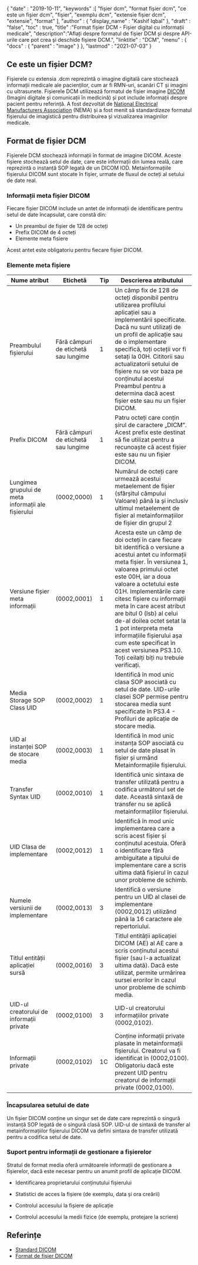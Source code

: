 {
  "date" : "2019-10-11",
  "keywords" :[ "fișier dcm", "format fișier dcm", "ce este un fișier dcm", "fișier", "exemplu dcm", "extensie fișier dcm", "extensie", "format" ],
  "author" : {
    "display_name" : "Kashif Iqbal"
},
  "draft" : "false",
  "toc" : true,
  "title" :"Format fișier DCM - Fișier digital cu informații medicale",
  "description":"Aflați despre formatul de fișier DCM și despre API-urile care pot crea și deschide fișiere DCM.",
  "linktitle" : "DCM",
  "menu" : {
    "docs" : {
      "parent" : "image"
}
},
  "lastmod" : "2021-07-03"
}

## Ce este un fișier DCM?

Fișierele cu extensia .dcm reprezintă o imagine digitală care stochează informații medicale ale pacienților, cum ar fi RMN-uri, scanări CT și imagini cu ultrasunete. Fișierele DCM utilizează formatul de fișier imagine [DICOM](/ro/image/dicom/) (Imagini digitale și comunicații în medicină) și pot include informații despre pacient pentru referință. A fost dezvoltat de [National Electrical Manufacturers Association](https://en.wikipedia.org/wiki/National_Electrical_Manufacturers_Association) (NEMA) și a fost menit să standardizeze formatul fișierului de imagistică pentru distribuirea și vizualizarea imaginilor medicale.

## Format de fișier DCM

Fișierele DCM stochează informații în format de imagine DICOM. Aceste fișiere stochează setul de date, care este informații din lumea reală, care reprezintă o instanță SOP legată de un DICOM IOD. Metainformațiile fișierului DICOM sunt stocate în fișier, urmate de fluxul de octeți al setului de date real.

### Informații meta fișier DICOM ##

Fiecare fișier DICOM include un antet de informații de identificare pentru setul de date încapsulat, care constă din:
* Un preambul de fișier de 128 de octeți
* Prefix DICOM de 4 octeți
* Elemente meta fisiere

Acest antet este obligatoriu pentru fiecare fișier DICOM.

### Elemente meta fișiere ###
|Nume atribut|Etichetă|Tip| Descrierea atributului
---|---|---|---|
|Preambulul fișierului|Fără câmpuri de etichetă sau lungime|1|Un câmp fix de 128 de octeți disponibil pentru utilizarea profilului aplicației sau a implementării specificate. Dacă nu sunt utilizați de un profil de aplicație sau de o implementare specifică, toți octeții vor fi setați la 00H. Cititorii sau actualizatorii setului de fișiere nu se vor baza pe conținutul acestui Preambul pentru a determina dacă acest fișier este sau nu un fișier DICOM.
|Prefix DICOM|Fără câmpuri de etichetă sau lungime|1|Patru octeți care conțin șirul de caractere „DICM”. Acest prefix este destinat să fie utilizat pentru a recunoaște că acest fișier este sau nu un fișier DICOM.
|Lungimea grupului de meta informații ale fișierului|(0002,0000)|1|Numărul de octeți care urmează acestui metaelement de fișier (sfârșitul câmpului Valoare) până la și inclusiv ultimul metaelement de fișier al metainformațiilor de fișier din grupul 2
|Versiune fișier meta informații|(0002,0001)|1|Acesta este un câmp de doi octeți în care fiecare bit identifică o versiune a acestui antet cu informații meta fișier. În versiunea 1, valoarea primului octet este 00H, iar a doua valoare a octetului este 01H. Implementările care citesc fișiere cu informații meta în care acest atribut are bitul 0 (lsb) al celui de-al doilea octet setat la 1 pot interpreta meta informațiile fișierului așa cum este specificat în acest versiunea PS3.10. Toți ceilalți biți nu trebuie verificați.
|Media Storage SOP Class UID|(0002,0002)|1|Identifică în mod unic clasa SOP asociată cu setul de date. UID-urile clasei SOP permise pentru stocarea media sunt specificate în PS3.4 - Profiluri de aplicație de stocare media.
|UID al instanței SOP de stocare media|(0002,0003)|1|Identifică în mod unic instanța SOP asociată cu setul de date plasat în fișier și urmând Metainformațiile fișierului.
|Transfer Syntax UID|(0002,0010)|1|Identifică unic sintaxa de transfer utilizată pentru a codifica următorul set de date. Această sintaxă de transfer nu se aplică metainformațiilor fișierului.
|UID Clasa de implementare|(0002,0012)|1|Identifică în mod unic implementarea care a scris acest fișier și conținutul acestuia. Oferă o identificare fără ambiguitate a tipului de implementare care a scris ultima dată fișierul în cazul unor probleme de schimb.
|Numele versiunii de implementare|(0002,0013)|3|Identifică o versiune pentru un UID al clasei de implementare (0002,0012) utilizând până la 16 caractere ale repertoriului.
|Titlul entității aplicației sursă|(0002,0016)|3|Titlul entității aplicației DICOM (AE) al AE care a scris conținutul acestui fișier (sau l-a actualizat ultima dată). Dacă este utilizat, permite urmărirea sursei erorilor în cazul unor probleme de schimb media.
|UID-ul creatorului de informații private|(0002,0100)|3|UID-ul creatorului informațiilor private (0002,0102).
|Informații private|(0002,0102)|1C|Conține informații private plasate în metainformații fișierului. Creatorul va fi identificat în (0002,0100). Obligatoriu dacă este prezent UID pentru creatorul de informații private (0002,0100).

### Încapsularea setului de date ###

Un fișier DICOM conține un singur set de date care reprezintă o singură instanță SOP legată de o singură clasă SOP. UID-ul de sintaxă de transfer al metainformațiilor fișierului DICOM va defini sintaxa de transfer utilizată pentru a codifica setul de date.

### Suport pentru informații de gestionare a fișierelor ###

Stratul de format media oferă următoarele informații de gestionare a fișierelor, dacă este necesar pentru un anumit profil de aplicație DICOM.

* Identificarea proprietarului conținutului fișierului

* Statistici de acces la fișiere (de exemplu, data și ora creării)

* Controlul accesului la fișiere de aplicație

* Controlul accesului la medii fizice (de exemplu, protejare la scriere)

## Referințe ##
* [Standard DICOM](https://www.dicomstandard.org/current/)
* [Format de fișier DICOM](https://dicom.nema.org/dicom/2013/output/chtml/part10/chapter_7.html)

